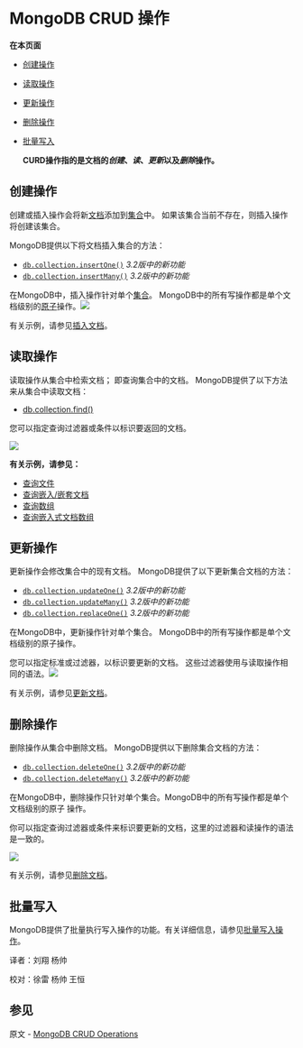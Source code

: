 #  MongoDB CRUD 操作

**在本页面**

*   [创建操作](#创建)

*   [读取操作](#读取)

*   [更新操作](#更新)

*   [删除操作](#删除)

* [批量写入](#批量)

  **CURD操作指的是文档的*创建*、*读*、*更新*以及*删除*操作。**

## <span id="创建">创建操作</span>

创建或插入操作会将新[文档](https://docs.mongodb.com/master/core/document/#bson-document-format)添加到[集合](https://docs.mongodb.com/master/core/databases-and-collections/#collections)中。 如果该集合当前不存在，则插入操作将创建该集合。

MongoDB提供以下将文档插入集合的方法：

- [`db.collection.insertOne()`](https://docs.mongodb.com/manual/reference/method/db.collection.insertOne/#db.collection.insertOne) *3.2版中的新功能*
- [`db.collection.insertMany()`](https://docs.mongodb.com/manual/reference/method/db.collection.insertMany/#db.collection.insertMany) *3.2版中的新功能*

在MongoDB中，插入操作针对单个[集合](https://docs.mongodb.com/master/core/databases-and-collections/#collections)。 MongoDB中的所有写操作都是单个文档级别的[原子](https://docs.mongodb.com/master/core/write-operations-atomicity/)操作。![](https://docs.mongodb.com/master/_images/crud-annotated-mongodb-insertOne.bakedsvg.svg)

有关示例，请参见[插入文档](https://docs.mongodb.com/manual/tutorial/insert-documents/)。

## <span id="读取">读取操作</span>

读取操作从集合中检索文档； 即查询集合中的文档。 MongoDB提供了以下方法来从集合中读取文档：

* [db.collection.find()](https://docs.mongodb.com/manual/reference/method/db.collection.find/#db.collection.find)

您可以指定查询过滤器或条件以标识要返回的文档。

![](https://docs.mongodb.com/master/_images/crud-annotated-mongodb-find.bakedsvg.svg)

**有关示例，请参见：**

* [查询文件](https://docs.mongodb.com/manual/tutorial/query-documents/)
* [查询嵌入/嵌套文档](https://docs.mongodb.com/manual/tutorial/query-embedded-documents/)
* [查询数组](https://docs.mongodb.com/manual/tutorial/query-arrays/)
* [查询嵌入式文档数组](https://docs.mongodb.com/manual/tutorial/query-array-of-documents/)

## <span id="更新">更新操作</span>

更新操作会修改集合中的现有文档。 MongoDB提供了以下更新集合文档的方法：

- [`db.collection.updateOne()`](https://docs.mongodb.com/manual/reference/method/db.collection.updateOne/#db.collection.updateOne) *3.2版中的新功能*
- [`db.collection.updateMany()`](https://docs.mongodb.com/manual/reference/method/db.collection.updateMany/#db.collection.updateMany) *3.2版中的新功能*
- [`db.collection.replaceOne()`](https://docs.mongodb.com/manual/reference/method/db.collection.replaceOne/#db.collection.replaceOne) *3.2版中的新功能*

在MongoDB中，更新操作针对单个集合。 MongoDB中的所有写操作都是单个文档级别的原子操作。

您可以指定标准或过滤器，以标识要更新的文档。 这些过滤器使用与读取操作相同的语法。![](https://docs.mongodb.com/master/_images/crud-annotated-mongodb-updateMany.bakedsvg.svg)

有关示例，请参见[更新文档](https://docs.mongodb.com/manual/tutorial/update-documents/)。

## <span id="删除">删除操作</span>

删除操作从集合中删除文档。 MongoDB提供以下删除集合文档的方法：

- [`db.collection.deleteOne()`](https://docs.mongodb.com/manual/reference/method/db.collection.deleteOne/#db.collection.deleteOne) *3.2版中的新功能*
- [`db.collection.deleteMany()`](https://docs.mongodb.com/manual/reference/method/db.collection.deleteMany/#db.collection.deleteMany) *3.2版中的新功能*

在MongoDB中，删除操作只针对单个集合。MongoDB中的所有写操作都是单个文档级别的原子 操作。

你可以指定查询过滤器或条件来标识要更新的文档，这里的过滤器和读操作的语法是一致的。

![](https://docs.mongodb.com/master/_images/crud-annotated-mongodb-deleteMany.bakedsvg.svg)

有关示例，请参见[删除文档](https://docs.mongodb.com/manual/tutorial/remove-documents/)。

## <span id="批量">批量写入</span>

MongoDB提供了批量执行写入操作的功能。有关详细信息，请参见[批量写入操作](https://docs.mongodb.com/manual/core/bulk-write-operations/)。



译者：刘翔 杨帅

校对：徐雷 杨帅  王恒


## 参见

原文 - [MongoDB CRUD Operations]( https://docs.mongodb.com/manual/crud/ )

